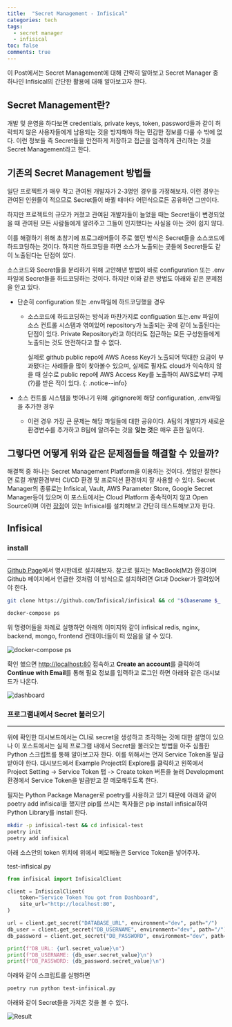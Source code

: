 ```yaml
---
title:  "Secret Management - Infisical"
categories: tech
tags:
  - secret manager
  - infisical
toc: false
comments: true
---
```


이 Post에서는 Secret Management에 대해 간략히 알아보고 Secret Manager 중
하나인 Infisical의 간단한 활용에 대해 알아보고자 한다.

## Secret Management란?

개발 및 운영을 하다보면 credentials, private keys, token, password들과 같이
허락되지 않은 사용자들에게 남용되는 것을 방지해야 하는 민감한 정보를 다룰
수 밖에 없다. 이런 정보들 즉 Secret들을 안전하게 저장하고 접근을
엄격하게 관리하는 것을 Secret Management라고 한다.

## 기존의 Secret Management 방법들

일단 프로젝트가 매우 작고 관여된 개발자가 2-3명인 경우를 가정해보자.
이런 경우는 관여된 인원들이 적으므로 Secret들이 바뀔 때마다 어떤식으로든
공유하면 그만이다.

하지만 프로젝트의 규모가 커졌고 관여된 개발자들이
늘었을 때는 Secret들이 변경되었을 때 관여된 모든 사람들에게 알려주고
그들이 인지했다는 사실을 아는 것이 쉽지 않다.

이를 해결하기 위해 초창기에 프로그래머들이 주로 했던 방식은 Secret들을
소스코드에 하드코딩하는 것이다. 하지만 하드코딩을 하면 소스가
노출되는 곳들에 Secret들도 같이 노출된다는 단점이 있다.

소스코드와 Secret들을 분리하기 위해 고안해낸 방법이
바로 configuration 또는 .env 파일에 Secret들을 하드코딩하는 것이다.
하지만 이와 같은 방법도 아래와 같은 문제점을 안고 있다.
  
+ 단순히 configuration 또는 .env파일에 하드코딩했을 경우
  + 소스코드에 하드코딩하는 방식과 마찬가지로 configuation 또는.env 파일이
    소스 컨트롤 시스템과 엮여있어  repository가 노출되는 곳에 같이
    노출된다는 단점이 있다. Private Repository라고 하더라도 접근하는
    모든 구성원들에게 노출되는 것도 안전하다고 할 수 없다.

    실제로 github public repo에 AWS Acess Key가 노출되어 막대한
    요금이 부과됐다는 사례들을 많이 찾아볼수 있으며, 실제로 필자도 cloud가
    익숙하지 않을 때 실수로 public repo에 AWS Access Key를 노출하여
    AWS로부터 구제(?)를 받은 적이 있다.
    {: .notice--info}

+ 소스 컨트롤 시스템을 벗어나기 위해 .gitignore에 해당 configuration,
  .env파일을 추가한 경우
  + 이런 경우 가장 큰 문제는 해당 파일들에 대한 공유이다. A팀의 개발자가
    새로운 환경변수를 추가하고 B팀에 알려주는 것을 **잊는 것**은 매우 흔한
    일이다.

## 그렇다면 어떻게 위와 같은 문제점들을 해결할 수 있을까?

해결책 중 하나는 Secret Management Platform을 이용하는 것이다. 셋업만
잘한다면 로컬 개발환경부터 CI/CD 환경 및 프로덕션 환경까지 잘 사용할 수
있다. Secret Manager의 종류로는  Infisical, Vault, AWS Parameter Store,
Google Secret Manager등이 있으며 이 포스트에서는 Cloud Platform
종속적이지 않고 Open Source이며 이런
[장점]( https://infisical.com/infisical-vs-hashicorp-vault)이 있는
Infisical를 설치해보고 간단히 테스트해보고자 한다.

## Infisical

### install

----

[Github Page](https://github.com/Infisical/infisical)에서 명시한데로
설치해보자. 참고로 필자는 MacBook(M2) 환경이며 Github 페이지에서 언급한
것처럼 이 방식으로 설치하려면 Git과 Docker가 깔려있어야 한다.

```sh
git clone https://github.com/Infisical/infisical && cd "$(basename $_ .git)" && cp .env.example .env && docker-compose -f docker-compose.yml up -d
```

```sh
docker-compose ps
```

위 명령어들을 차례로 실행하면 아래의 이미지와 같이 infisical redis, nginx,
backend, mongo, frontend 컨테이너들이 떠 있음을 알 수 있다.

![docker-compose ps](https://www.dropbox.com/scl/fi/w2urtkhbicjlu7g4w79n3/docker-compose_ps.png?rlkey=r9oiqyzpzqmtk7f1x6033fu2p&raw=1)

확인 했으면 [http://localhost:80](http://localhost:80) 접속하고
**Create an account**를 클릭하여 **Continue with Email**를 통해
필요 정보를 입력하고 로그인 하면 아래와 같은 대시보드가 나온다.

![dashboard](https://www.dropbox.com/scl/fi/v9s9ggwsvesudeg4nyyvz/dashboard-intro.png?rlkey=66axwy1ejiv4qmozodtwptz69&raw=1)

### 프로그램내에서 Secret 불러오기

----

위에 확인한 대시보드에서는 CLI로 secret을 생성하고 조작하는 것에 대한
설명이 있으나 이 포스트에서는 실제 프로그램 내에서 Secret을 불러오는
방법을 아주 심플한 Python 스크립트를 통해 알아보고자 한다.  이를 위해서는
먼저 Service Token을 발급받아야 한다.  대시보드에서 Example Project의
Explore를 클릭하고 왼쪽에서 Project Setting -> Service Token 탭 ->
Create token 버튼을 눌러 Development 환경에서 Service Token을 발급받고 잘
메모해두도록 한다. 

필자는 Python Package Manager로 poetry를 사용하고 있기 때문에 아래와 같이 
poetry add infisical을 했지만 pip를 쓰시는 독자들은
pip install infisical하여 Python Library를 install 한다.

```sh
mkdir -p infisical-test && cd infisical-test
poetry init
poetry add infisical
```

아래 소스안의 token 위치에 위에서 메모해놓은
Service Token을 넣어주자.

test-infisical.py

```python
from infisical import InfisicalClient

client = InfisicalClient(
    token="Service Token You got from Dashboard",
    site_url="http://localhost:80",
)

url = client.get_secret("DATABASE_URL", environment="dev", path="/")
db_user = client.get_secret("DB_USERNAME", environment="dev", path="/")
db_password = client.get_secret("DB_PASSWORD", environment="dev", path="/")

print(f"DB_URL: {url.secret_value}\n")
print(f"DB_USERNAME: {db_user.secret_value}\n")
print(f"DB_PASSWORD: {db_password.secret_value}\n")
```

아래와 같이 스크립트를 실행하면

```sh
poetry run python test-infisical.py
```

아래와 같이 Secret들을 가져온 것을 볼 수 있다.

![Result](https://www.dropbox.com/scl/fi/yrz41h0po3kwh2htwwkyg/result.png?rlkey=9jmbogwkewdk3pmuh8e0t8n7n&raw=1)